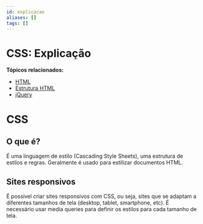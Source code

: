 ```yaml
---
id: explicacao
aliases: []
tags: []
---
```


# CSS: Explicação

**Tópicos relacionados:**
- [HTML](../html/explicacao.md)
- [Estrutura HTML](../html/estrutura.md)
- [jQuery](../jquery/explicacao.md)
# CSS

## O que é?

É uma linguagem de estilo (Cascading Style Sheets), uma estrutura de estilos e regras. Geralmente é usado para estilizar documentos HTML.


## Sites responsivos

É possível criar sites responsivos com CSS, ou seja, sites que se adaptam a diferentes tamanhos de tela (desktop, tablet, smartphone, etc).
É necessário usar media queries para definir os estilos para cada tamanho de tela.
